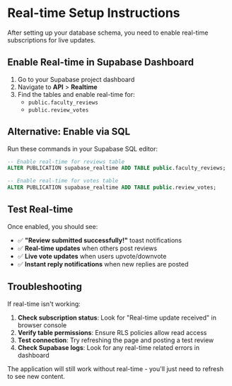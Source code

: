 # Real-time Setup Instructions

After setting up your database schema, you need to enable real-time subscriptions for live updates.

## Enable Real-time in Supabase Dashboard

1. Go to your Supabase project dashboard
2. Navigate to **API** > **Realtime**
3. Find the tables and enable real-time for:
   - `public.faculty_reviews`
   - `public.review_votes`

## Alternative: Enable via SQL

Run these commands in your Supabase SQL editor:

```sql
-- Enable real-time for reviews table
ALTER PUBLICATION supabase_realtime ADD TABLE public.faculty_reviews;

-- Enable real-time for votes table  
ALTER PUBLICATION supabase_realtime ADD TABLE public.review_votes;
```

## Test Real-time

Once enabled, you should see:
- ✅ **"Review submitted successfully!"** toast notifications
- ✅ **Real-time updates** when others post reviews
- ✅ **Live vote updates** when users upvote/downvote
- ✅ **Instant reply notifications** when new replies are posted

## Troubleshooting

If real-time isn't working:

1. **Check subscription status**: Look for "Real-time update received" in browser console
2. **Verify table permissions**: Ensure RLS policies allow read access
3. **Test connection**: Try refreshing the page and posting a test review
4. **Check Supabase logs**: Look for any real-time related errors in dashboard

The application will still work without real-time - you'll just need to refresh to see new content.
